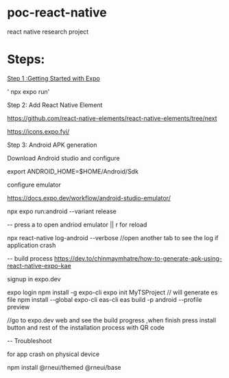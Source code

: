 # poc-react-native
react native research project


# Steps:
[Step 1 :Getting Started with Expo](https://reactnative.dev/docs/0.62/typescript)

' npx expo run'

Step 2: Add React Native Element

https://github.com/react-native-elements/react-native-elements/tree/next

https://icons.expo.fyi/


Step 3: Android APK generation



Download Android studio and configure 

export ANDROID_HOME=$HOME/Android/Sdk

configure emulator 

https://docs.expo.dev/workflow/android-studio-emulator/

npx expo run:android --variant release

-- press a to open andriod emulator || r for reload

npx react-native log-android --verbose  //open another tab to see the log if application crash

-- build process 
https://dev.to/chinmaymhatre/how-to-generate-apk-using-react-native-expo-kae

signup in expo.dev

expo login
npm install -g expo-cli
expo init MyTSProject // will generate es file
npm install --global expo-cli eas-cli
eas build -p android --profile preview

//go to expo.dev web and see the build progress ,when finish press install button and rest of the installation process with QR code 

-- Troubleshoot

for app crash on physical device 

 npm install @rneui/themed @rneui/base





